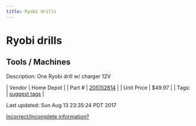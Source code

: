 ```yaml
---
title: Ryobi drills
---
```


# Ryobi drills
## Tools / Machines
Description: 	One Ryobi drill w/ charger 12V 

| Vendor | Home Depot | 
| Part # | [205152814](http://www.homedepot.com/p/Ryobi-12-Volt-Cordless-Lithium-Ion-Drill-Driver-Kit-HJP004/205152814) | 
| Unit Price | $49.97 | 
| Tags: | [suggest tags](https://docs.google.com/forms/d/e/1FAIpQLSeWyY8v3RgOty-MyWmh9U0iivNYN_molChYyS-0U-o-kOAv_g/viewform) | 

Last updated: Sun Aug 13 23:35:24 PDT 2017

 [Incorrect/Incomplete information?](https://docs.google.com/forms/d/e/1FAIpQLSeWyY8v3RgOty-MyWmh9U0iivNYN_molChYyS-0U-o-kOAv_g/viewform)